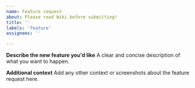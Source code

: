 ```yaml
---
name: Feature request
about: Please read Wiki before submitting!
title: ''
labels: 'feature'
assignees: ''

---
```


**Describe the new feature you'd like**
A clear and concise description of what you want to happen.

**Additional context**
Add any other context or screenshots about the feature request here.
